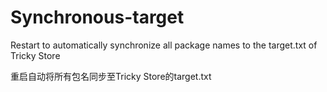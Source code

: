 # Synchronous-target
Restart to automatically synchronize all package names to the target.txt of Tricky Store

重启自动将所有包名同步至Tricky Store的target.txt
